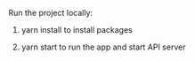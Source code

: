 Run the project locally:

   1. yarn install to install packages

   2. yarn start to run the app and start API server
